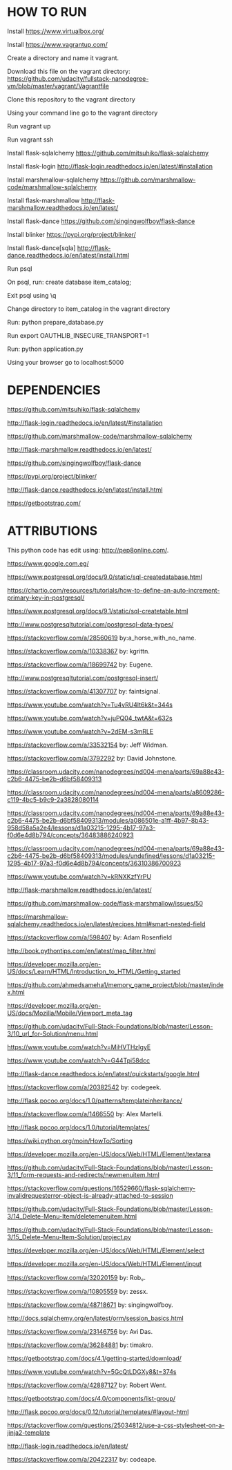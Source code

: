 HOW TO RUN
==========

Install https://www.virtualbox.org/

Install https://www.vagrantup.com/

Create a directory and name it vagrant.

Download this file on the vagrant directory: https://github.com/udacity/fullstack-nanodegree-vm/blob/master/vagrant/Vagrantfile

Clone this repository to the vagrant directory

Using your command line go to the vagrant directory

Run vagrant up

Run vagrant ssh

Install flask-sqlalchemy https://github.com/mitsuhiko/flask-sqlalchemy

Install flask-login http://flask-login.readthedocs.io/en/latest/#installation

Install marshmallow-sqlalchemy https://github.com/marshmallow-code/marshmallow-sqlalchemy

Install flask-marshmallow http://flask-marshmallow.readthedocs.io/en/latest/

Install flask-dance https://github.com/singingwolfboy/flask-dance

Install blinker https://pypi.org/project/blinker/

Install flask-dance[sqla] http://flask-dance.readthedocs.io/en/latest/install.html

Run psql

On psql, run: create database item_catalog;

Exit psql using \q

Change directory to item_catalog in the vagrant directory

Run: python prepare_database.py

Run export OAUTHLIB_INSECURE_TRANSPORT=1

Run: python application.py

Using your browser go to localhost:5000

DEPENDENCIES
============

https://github.com/mitsuhiko/flask-sqlalchemy

http://flask-login.readthedocs.io/en/latest/#installation

https://github.com/marshmallow-code/marshmallow-sqlalchemy

http://flask-marshmallow.readthedocs.io/en/latest/

https://github.com/singingwolfboy/flask-dance

https://pypi.org/project/blinker/

http://flask-dance.readthedocs.io/en/latest/install.html

https://getbootstrap.com/

ATTRIBUTIONS
============

This python code has edit using: http://pep8online.com/.

https://www.google.com.eg/

https://www.postgresql.org/docs/9.0/static/sql-createdatabase.html

https://chartio.com/resources/tutorials/how-to-define-an-auto-increment-primary-key-in-postgresql/

https://www.postgresql.org/docs/9.1/static/sql-createtable.html

http://www.postgresqltutorial.com/postgresql-data-types/

https://stackoverflow.com/a/28560619 by:a_horse_with_no_name.

https://stackoverflow.com/a/10338367 by: kgrittn.

https://stackoverflow.com/a/18699742 by: Eugene.

http://www.postgresqltutorial.com/postgresql-insert/

https://stackoverflow.com/a/41307707 by: faintsignal.

https://www.youtube.com/watch?v=Tu4vRU4lt6k&t=344s

https://www.youtube.com/watch?v=juPQ04_twtA&t=632s

https://www.youtube.com/watch?v=2dEM-s3mRLE

https://stackoverflow.com/a/33532154 by: Jeff Widman.

https://stackoverflow.com/a/3792292 by: David Johnstone.

https://classroom.udacity.com/nanodegrees/nd004-mena/parts/69a88e43-c2b6-4475-be2b-d6bf58409313

https://classroom.udacity.com/nanodegrees/nd004-mena/parts/a8609286-c119-4bc5-b9c9-2a3828080114

https://classroom.udacity.com/nanodegrees/nd004-mena/parts/69a88e43-c2b6-4475-be2b-d6bf58409313/modules/a086501e-a1ff-4b97-8b43-958d58a5a2e4/lessons/d1a03215-1295-4b17-97a3-f0d6e4d8b794/concepts/36483886240923

https://classroom.udacity.com/nanodegrees/nd004-mena/parts/69a88e43-c2b6-4475-be2b-d6bf58409313/modules/undefined/lessons/d1a03215-1295-4b17-97a3-f0d6e4d8b794/concepts/36310386700923

https://www.youtube.com/watch?v=kRNXKzfYrPU

http://flask-marshmallow.readthedocs.io/en/latest/

https://github.com/marshmallow-code/flask-marshmallow/issues/50

https://marshmallow-sqlalchemy.readthedocs.io/en/latest/recipes.html#smart-nested-field

https://stackoverflow.com/a/598407 by: Adam Rosenfield

http://book.pythontips.com/en/latest/map_filter.html

https://developer.mozilla.org/en-US/docs/Learn/HTML/Introduction_to_HTML/Getting_started

https://github.com/ahmedsameha1/memory_game_project/blob/master/index.html

https://developer.mozilla.org/en-US/docs/Mozilla/Mobile/Viewport_meta_tag

https://github.com/udacity/Full-Stack-Foundations/blob/master/Lesson-3/10_url_for-Solution/menu.html

https://www.youtube.com/watch?v=MiHVTHzIgyE

https://www.youtube.com/watch?v=G44Tpi58dcc

http://flask-dance.readthedocs.io/en/latest/quickstarts/google.html

https://stackoverflow.com/a/20382542 by: codegeek.

http://flask.pocoo.org/docs/1.0/patterns/templateinheritance/

https://stackoverflow.com/a/1466550 by: Alex Martelli.

http://flask.pocoo.org/docs/1.0/tutorial/templates/

https://wiki.python.org/moin/HowTo/Sorting

https://developer.mozilla.org/en-US/docs/Web/HTML/Element/textarea

https://github.com/udacity/Full-Stack-Foundations/blob/master/Lesson-3/11_form-requests-and-redirects/newmenuitem.html

https://stackoverflow.com/questions/16529660/flask-sqlalchemy-invalidrequesterror-object-is-already-attached-to-session

https://github.com/udacity/Full-Stack-Foundations/blob/master/Lesson-3/14_Delete-Menu-Item/deletemenuitem.html

https://github.com/udacity/Full-Stack-Foundations/blob/master/Lesson-3/15_Delete-Menu-Item-Solution/project.py

https://developer.mozilla.org/en-US/docs/Web/HTML/Element/select

https://developer.mozilla.org/en-US/docs/Web/HTML/Element/input

https://stackoverflow.com/a/32020159 by: Robᵩ.

https://stackoverflow.com/a/10805559 by: zessx.

https://stackoverflow.com/a/48718671 by: singingwolfboy.

http://docs.sqlalchemy.org/en/latest/orm/session_basics.html

https://stackoverflow.com/a/23146756 by: Avi Das.

https://stackoverflow.com/a/36284881 by: timakro.

https://getbootstrap.com/docs/4.1/getting-started/download/

https://www.youtube.com/watch?v=5GcQtLDGXy8&t=374s

https://stackoverflow.com/a/42887127 by: Robert Went.

https://getbootstrap.com/docs/4.0/components/list-group/

http://flask.pocoo.org/docs/0.12/tutorial/templates/#layout-html

https://stackoverflow.com/questions/25034812/use-a-css-stylesheet-on-a-jinja2-template

http://flask-login.readthedocs.io/en/latest/

https://stackoverflow.com/a/20422317 by: codeape.
